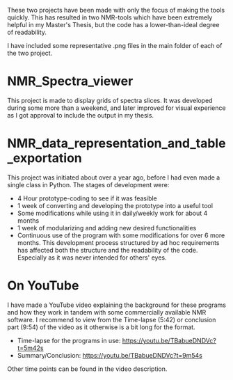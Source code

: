 These two projects have been made with only the focus of making the tools quickly. This has resulted in two NMR-tools which have been extremely helpful in my Master's Thesis, but the code has a lower-than-ideal degree of readability.

I have included some representative .png files in the main folder of each of the two project.

# NMR_Spectra_viewer
This project is made to display grids of spectra slices. It was developed during some more than a weekend, and later improved for visual experience as I got approval to include the output in my thesis.

# NMR_data_representation_and_table_exportation
This project was initiated about over a year ago, before I had even made a single class in Python.
The stages of development were:
- 4 Hour prototype-coding to see if it was feasible
- 1 week of converting and developing the prototype into a useful tool
- Some modifications while using it in daily/weekly work for about 4 months
- 1 week of modularizing and adding new desired functionalities
- Continuous use of the program with some modifications for over 6 more months.
This development process structured by ad hoc requirements has affected both the structure and the readability of the code. Especially as it was never intended for others' eyes.

# On YouTube
I have made a YouTube video explaining the background for these programs and how they work in tandem with some commercially available NMR software.
I recommend to view from the Time-lapse (5:42) or conclusion part (9:54) of the video as it otherwise is a bit long for the format.
- Time-lapse for the programs in use: https://youtu.be/TBabueDNDVc?t=5m42s
- Summary/Conclusion: https://youtu.be/TBabueDNDVc?t=9m54s

Other time points can be found in the video description.
